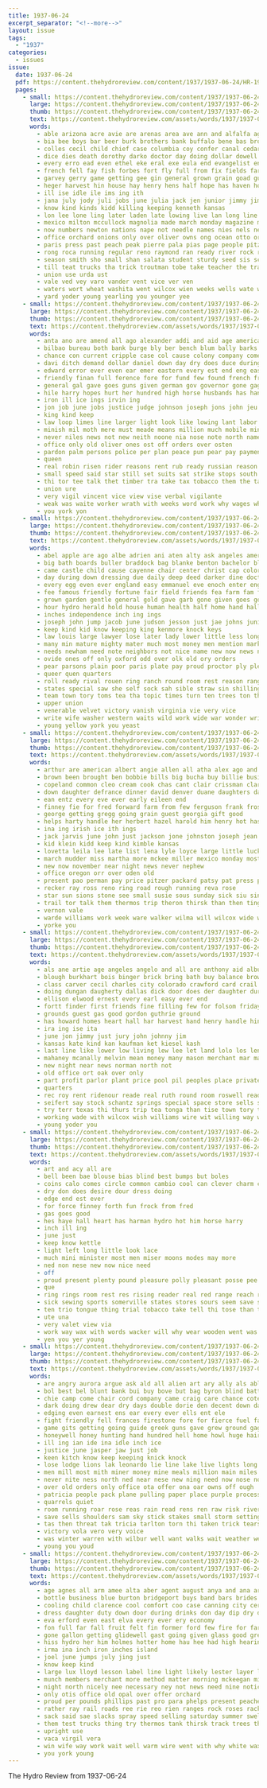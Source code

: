 ```yaml
---
title: 1937-06-24
excerpt_separator: "<!--more-->"
layout: issue
tags:
  - "1937"
categories:
  - issues
issue:
  date: 1937-06-24
  pdf: https://content.thehydroreview.com/content/1937/1937-06-24/HR-1937-06-24.pdf
  pages:
    - small: https://content.thehydroreview.com/content/1937/1937-06-24/small/HR-1937-06-24-01.jpg
      large: https://content.thehydroreview.com/content/1937/1937-06-24/large/HR-1937-06-24-01.jpg
      thumb: https://content.thehydroreview.com/content/1937/1937-06-24/thumbnails/HR-1937-06-24-01.jpg
      text: https://content.thehydroreview.com/assets/words/1937/1937-06-24/HR-1937-06-24-01.txt
      words:
        - able arizona acre avie are arenas area ave ann and alfalfa agent acres asa ana albert america american ari allen august archie ames all ako army anil
        - bia bee boys bar beer burk brothers bank buffalo bene bas brought barber brother bible bese but blanche bake bonus body bel best barbara bruckart bran binger business bere bance bead bouche bet began bethel bae been ber brick blaine bays bennett both big better begun boy beach back burkhart beth baby bowens broad betty bees bey
        - colles cecil child chief case columbia coy confer canal cedar craig came cay crete childs cobb cases cousin county colony credit cash collier cave car calvert comes cost cyril chronic crosby cat crais comp cole cordell course city carruth cores chair col cage christian class care cherry college church
        - dice dies death dorothy darko doctor day doing dollar dowell dam during deming dally dad daughters desire della dent days dress davidson down daughter dieter director does
        - every erro ead even ethel eke eral exe eula end evangelist ence edge early elisabeth ether eldred ever emery
        - french fell fay fish forbes fort fly full from fix fields farms frost first friends friday found farmer fruit far figures farm foot fae few fun fee fall floyd for furnish free
        - garvey gerry game getting gee gin general grown grain goad guy gill gilg george golden good gan grell georgia guess gish gov graff glidewell goldfield going given grassi
        - heger harvest hin house hay henry hens half hope has haven hoon hen hunt hoppers hurry hair hand henke hart her hea hydro hands hol hatfield heads health holding herndon hundred had hubert high hold hour har hot humes hurt hafer held hulls home how hardware
        - ill ise idle ile ims ing ith
        - jana july jody juli jobs june julia jack jen junior jimmy jim jang just
        - know kind kinds kidd killing keeping kenneth kansas
        - lon lee lone ling later laden late lowing live lan long line leedy leona large latin land look list light lat lou lois lake lime league left like longer lottie last less linge lew lor legion lees letter
        - mexico milton mccullock magnolia made march monday magazine moy mix mun mex mae masoner marvin matas mules matter miss middle more morning mean minister much many mil mabe may miles match men mews mary mee miller mere maid mile moody most mast
        - now numbers newton nations nape not needle names nies nels new nelle nee necessary near noel north never niece news nims night nathan
        - office orchard onions only over oliver owns ong ocean otto oregon old onda
        - paris press past peach peak pierre pala pias page people pitzer price person power pera precious public pounds pearl pauls place pack plant peoples pon panes paper pete part pay por pues post peed pet pin
        - rong roca running regular reno raymond ran ready river rock rine rie romney rush racer rain rom rear rushing room real reavy roof reall rye reach reap rocky
        - season smith sho small shan salata student sturdy seed sis school seen stormy sai saturday sees short said story shaw station set standing sleep sar sigh stork still send samuel sad stockton sack stay session see she sidney ser sell seon show shae spies size surrett service save steele shoe sea sole second sons simmons september sites store sic seat son standard sister sap seems south soe seu sunday sak smiling search state stream swift
        - till teat trucks tha trick troutman tobe take teacher the trailer times thee trees towns than tai them tom toms tee tin taken teas teen thomason threat tae ten tra taylo tailor town taman try toward thomas texas train tie
        - union use urda ust
        - vale ved vey varo vander vent vice ver ven
        - waters wort wheat washita went wilcox wien weeks wells wate william wallis willie week world war with willis wil well win weatherford wes want williams wan working will weather washington wiles why weekly wait wat was while watch way wie work white
        - yard yoder young yearling you younger yee
    - small: https://content.thehydroreview.com/content/1937/1937-06-24/small/HR-1937-06-24-02.jpg
      large: https://content.thehydroreview.com/content/1937/1937-06-24/large/HR-1937-06-24-02.jpg
      thumb: https://content.thehydroreview.com/content/1937/1937-06-24/thumbnails/HR-1937-06-24-02.jpg
      text: https://content.thehydroreview.com/assets/words/1937/1937-06-24/HR-1937-06-24-02.txt
      words:
        - anta ano are amend all ago alexander addi and aid age america anthony ary art ask able
        - bilbao bureau both bank burge bly ber bench blum bally barks balls brooks bunch boom branch beach billion bring but business bers bea border broad bees belle brought bottom belong boat bills been burgess bruckart byrnes banish better begin band bitter break big bracket blow basque board belt bill buckle
        - chance con current cripple case col cause colony company comes congress champion citizen courage course carolina count cordoba cobb care courts colle chief city character coast can cost carry close corpora come cham chamber contin charles chum court cleveland call counsel cam certain cal cher corner cases came
        - davi ditch demand dollar daniel down day dry does duce during danger davey dan dence dues dress dom doing death dito deal dent dul due
        - edward error ever even ear emer eastern every est end eng east easy else
        - friendly finan full ference fore for fund few found french france front first from fiscal fish florida force franco folds free francisco fam far farley fig frances fail fara former fall foot friends favor farm
        - general gal gave goes guns given german gov governor gone gag ger gather girdler germany gress garrison good gen going
        - hile harry hopes hurt her hundred high horse husbands has hand head hollywood holmes how helps hydro heart house himsel half hou had hold hopkins him heard heinkel holes hoo held
        - iron ill ice ings irvin ing
        - jon job june jobs justice judge johnson joseph jons john jeu jee
        - king kind keep
        - law loop limes line larger light look like lowing lant labor little lan lloyd life lewis last laws legal low lately long latter lot lawyer letter large land lady lege living loyal london list later leaders learned lions late
        - minish mil moth mere must meade means million much mobile mine man may monroe members manner minister mines most mile mule masters merit mail monica miles min mark mcgrady mos more michail many mills main made matter maybe mates men money meas mich moral mayor
        - never niles news not new neith noone nia nose note north names nation necessary noun nor now near nati name
        - office only old oliver ones ost off orders over osten
        - pardon palm persons police per plan peace pun pear pay payment picket press plain plants pro president power public people person paper poor parcel pace point plant policy ply present pose plenty piece pick patient piles patent part pleas perkins powers petite pinch picking
        - queen
        - real robin risen rider reasons rent rub ready russian reason reach rather race ring radio red rebel romance rea rolls round raw rob royal roose rate rol roosevelt
        - small speed said star still set suits sat strike stops south short susan sage special spell strong shields say secret share she session sult safe square sessions seen signs sal solid seek see surface son speak sole selves snow states seven stress self seal step save seem staff springs starts side state sides sons shed six strife spring straw spanish stand sen southern summer service such strange steel
        - thi tor tee talk thet timber tra take tax tobacco them the taste then tail taft ties tater taken try than takes ten too turn toward thing
        - union ure
        - very vigil vincent vice view vise verbal vigilante
        - weak was waite worker wrath with weeks word work why wages while way wall words warning willing worst wit week wife waste well william winter western wendell works washington world woods white weather will
        - you york yon
    - small: https://content.thehydroreview.com/content/1937/1937-06-24/small/HR-1937-06-24-03.jpg
      large: https://content.thehydroreview.com/content/1937/1937-06-24/large/HR-1937-06-24-03.jpg
      thumb: https://content.thehydroreview.com/content/1937/1937-06-24/thumbnails/HR-1937-06-24-03.jpg
      text: https://content.thehydroreview.com/assets/words/1937/1937-06-24/HR-1937-06-24-03.txt
      words:
        - abel apple are ago albe adrien ani aten alty ask angeles american age able ath all acre and abraham alma arts
        - big bath boards buller braddock bag blanke benton bachelor blue both body best beans been bring bells base bread bond butter begin birth blessing bare brother burns blazer back bull beam book brown brought bidding black but baer boat blown bridge burgess bears
        - came castle child cause cayenne chair center christ cap colorado can char coins change chinery chap col cool come corral check county circle cau certain custer companion cover count call chapel corn coats con cargo cen cases chancellor case cambridge common college captain crow christian cam council chess cake cann city contri
        - day during down dressing due daily deep deed darker dine doctor deal days done degree does dough doing dear double duck
        - every egg even ever england easy emmanuel eve enoch enter engineer excellent ean
        - fee famous friendly fortune fair field friends fea farm fam fail forth fees first fuel firm fall farmer fresh fields for fire full furnish fine front french forest fallen flock favorite frost found far few from faith fairly
        - grown garden gentle general gold gave garb gone given goes good george gift grams gat going genesis gen glad getting green
        - hour hydro herald hold house human health half home hand halls holy held harvard her hope harold head had him hes hens has hair hath horse how hansell hill homes humble hartford hole honor hall hence high
        - inches independence inch ing ings
        - joseph john jump jacob june judson jesson just jae johns junior january jaw
        - keep kind kid know keeping king kenmore knock keys
        - law louis large lawyer lose later lady lower little less longer life lis lunch long lands left lent lake leather lace loy love los london lea last lundquist laws loud like livingstone lies lesson land lions larger lot leo let lookout
        - many min mature mighty mater much most money men mention mark magny mals moody margaret more moral means mae matter mix master miss marie mer may middle moment milk must made martin merly market members mountain morning man maule
        - needs newham need note neighbors not nice name new now news never near noy noble nation negro newtown night noah nance
        - ovide ones off only oxford odd over olk old ory orders
        - pear parsons plain poor paris plate pay proud proctor ply pleasure pad par purchase persons per pop pride patch proper profit pulling promise part process pro pretty pull pos past precious post polite pass pippin plants people pale place
        - queer quen quarters
        - roll ready rival rouen ring ranch round room rest reason range record risk raiser river rod rocky roman rope rickets ran radio ries rail road rolls rugger rather robertson rays
        - states special saw she self sock sah sible straw sin shilling still senior solid student story sow salva set suits string stranger sane salt sunday ship station shape silver senator saint sailors shown save state stack sum send search session seat streets stands stamp second sun sand space sor selwyn sports speak summer saturday sugar stamps small see stand stern salad sunshine sewing silence sons store start square study salvage sank silk seems seek sup such service sport spring storm seen said staff soy sion sir speaker stiff soon sees
        - team town tory toms tea tha topic times turn ten trees ton thomas tar than tin ting them tow trinity ture taylor tie telemaque tell terri thing ties tures then tain too title taken trick treasure top tennis take the tribe talk
        - upper union
        - venerable velvet victory vanish virginia vie very vice
        - write wife washer western waits wild work wide war wonder writer word wish weak with warm wat world washington winter waste went weight wise will words way west wear worms worn week want water while worth was wait well woy walker white
        - young yellow york you yeast
    - small: https://content.thehydroreview.com/content/1937/1937-06-24/small/HR-1937-06-24-04.jpg
      large: https://content.thehydroreview.com/content/1937/1937-06-24/large/HR-1937-06-24-04.jpg
      thumb: https://content.thehydroreview.com/content/1937/1937-06-24/thumbnails/HR-1937-06-24-04.jpg
      text: https://content.thehydroreview.com/assets/words/1937/1937-06-24/HR-1937-06-24-04.txt
      words:
        - arthur are american albert angie allen all atha alex ago and angle
        - brown been brought ben bobbie bills big bucha buy billie business bottles butter bless but back bring bobby book buchanan brother boschert
        - copeland common cleo cream cook chas cant clair crissman clarence colorado cool city cake cop can cordell come corpus comfort came caddo company crock christi county carolyn coll
        - down daughter defrance dinner david denver duane daughters days day done davis
        - ean entz every eve ever early eileen end
        - finney fie for fred forward farm from few ferguson frank frost fam force fail fort
        - george getting gregg going grain guest georgia gift good
        - helps harty handle her herbert hazel harold him henry hot has herndon hopewell hon hail hydro hawk hills hawkins how home humphrey
        - ina ing irish ice ith ings
        - jack jarvis june john just jackson jone johnston joseph jean
        - kid klein kidd keep kind kimble kansas
        - lovetta leila lee late list lena lyle loyce large little luck lin laa last loughlin love lemon lor lasley left
        - march mudder miss martha more mckee miller mexico monday most milo mountain merry matter must melvin metzer morning mansfield mary
        - new now november near night news never nephew
        - office oregon orr over oden old
        - present pao perman pay price pitzer packard patsy pat press per pop pretty pie past potter post
        - recker ray ross reno ring road rough running reva rose
        - star sun sions stone see small susie sous sunday sick siu sin shirts strong special super stove smalley saturday son slemp say sandle springs second skaggs spies store sanders she sugar strickland service sister still
        - trail tor talk them thermos trip theron thirsk than then ting tharp tucker texas texola tim ted too teat the
        - vernon vale
        - warde williams work week ware walker wilma will wilcox wide william wyatt with weeks want weatherford wakley well weather walter worth was while why water woodrow went wheat
        - yorke you
    - small: https://content.thehydroreview.com/content/1937/1937-06-24/small/HR-1937-06-24-05.jpg
      large: https://content.thehydroreview.com/content/1937/1937-06-24/large/HR-1937-06-24-05.jpg
      thumb: https://content.thehydroreview.com/content/1937/1937-06-24/thumbnails/HR-1937-06-24-05.jpg
      text: https://content.thehydroreview.com/assets/words/1937/1937-06-24/HR-1937-06-24-05.txt
      words:
        - als ane artie age angeles angelo and all are anthony aid albuquerque ash
        - blough burkhart bois binger brick bring bath buy balance browne bill brown back beat bank bou better been business bigger burban best bet beer brother
        - class carver cecil charles city colorado crawford card crail camp carolyn clinton coffee came come close cry cost cen chance can cash
        - doing dungan daugherty dallas dick door does der daughter during diego days dar day dress dollar
        - ellison elwood ernest every earl easy ever end
        - fortt finder first friends fine filling few for folsom friday field full from farm fill
        - grounds guest gas good gordon guthrie ground
        - has howard homes heart hall har harvest hand henry handle hinton henke heres hurt house hold had hard her hicks half harold hence hydro
        - ira ing ise ita
        - june jon jimmy just jury john johnny jim
        - kansas kate kind kan kaufman ket kiesel kash
        - last line like lower low living lew lee let land lolo los lena live lassiter late left leonard
        - mahaney mcanally melvin mean money many mason merchant mar man moi more mil mckeegan marie miss model
        - new night near news norman north not
        - old office ort oak over only
        - part profit parlor plant price pool pil peoples place private per public people pay post
        - quarters
        - rec roy rent ridenour reade real ruth round room roswell ready ran rage res rang
        - seifert say stock schantz springs special space store sells summer smith selling sale southern sunday station smaller standard son sell salon surgeon stange sturgill saturday steele san
        - try terr texas thi thurs trip tea tonga than tise town tory take the
        - working wade with wilcox wish williams wire wit willing way week williamson word went work wil west wells waste was weatherford will write wear
        - young yoder you
    - small: https://content.thehydroreview.com/content/1937/1937-06-24/small/HR-1937-06-24-06.jpg
      large: https://content.thehydroreview.com/content/1937/1937-06-24/large/HR-1937-06-24-06.jpg
      thumb: https://content.thehydroreview.com/content/1937/1937-06-24/thumbnails/HR-1937-06-24-06.jpg
      text: https://content.thehydroreview.com/assets/words/1937/1937-06-24/HR-1937-06-24-06.txt
      words:
        - art and acy all are
        - bell been bae blouse bias blind best bumps but boles
        - coins calo comes circle common cambio cool can clever charm cor come chic corral center chew change cin
        - dry don does desire dour dress doing
        - edge end est ever
        - for force finney forth fun frock from fred
        - gas goes good
        - hes haye hall heart has harman hydro hot him horse harry
        - inch ill ing
        - june just
        - keep know kettle
        - light left long little look lace
        - much mini minister most men miser moons modes may more
        - ned non nese new now nice need
        - off
        - proud present plenty pound pleasure polly pleasant posse pee person peko price pique
        - que
        - ring rings room rest res rising reader real red range reach rain
        - sick sewing sports somerville states stores sours seem save song service send size summer sloan step spells shown seer sear sacra sue simple salts smiling suh slicker smart say smooth stamp stuck
        - ten trio tongue thing trial tobacco take tell thi tose than them the tey tous tame
        - ute una
        - very valet view via
        - work way wax with words wacker will why wear wooden went was withers weather
        - yen you yer young
    - small: https://content.thehydroreview.com/content/1937/1937-06-24/small/HR-1937-06-24-07.jpg
      large: https://content.thehydroreview.com/content/1937/1937-06-24/large/HR-1937-06-24-07.jpg
      thumb: https://content.thehydroreview.com/content/1937/1937-06-24/thumbnails/HR-1937-06-24-07.jpg
      text: https://content.thehydroreview.com/assets/words/1937/1937-06-24/HR-1937-06-24-07.txt
      words:
        - are angry aurora argue ask ald all alien art ary ally als able and awa
        - bol best bel blunt bank bui buy bove but bag byron blind battle bet bitterly brought bay beat break back bold bey big ber boots been busi began better brilliant born black bar bud bring bele
        - chie camp come chair cord company came craig care chance cote chart cap cant change cost chi cabin cords chateau charity cummings cold clear car cleveland can crew
        - dark doing drew dear dry days double dorie den decent down day dat dunno don dows door deep dog daughter during dent
        - edging even earnest ens ear every ever ells ent ele
        - fight friendly fell frances firestone fore for fierce fuel face fee fair from fire first few fury felt force field fess fought fellow fort fortune filling fellows flight flash friends fig fall feller
        - game gits getting going guide greek guns gave grew ground gage guess gum good
        - honeywell honey hunting hand hundred hell home howl huge hair him had hes hydro heavens hot hang hun hed high house heard hour hike her how has head host hold hard hee
        - ill ing ian ide ina idle inch ice
        - justice june jasper jaw just job
        - keen kitch know keep keeping knick knock
        - lose lodge lions lak leonardo lie line lake live lights long labor lupe living life luck laughing large let last less longer like lovett light lay
        - men mill most mith miner money mine meals million main miles mission much meri mees many morale mowery man morning must moon more
        - never nite ness north ned near nese new ning need now nose not
        - over old orders only office ota offer ona oar owns off ough
        - patricia people pack plane pulling paper place purple process parkes ponder por part plenty plain pull pledge pany plan police price pon point patric pines power pitch purse parke poleon pat pay
        - quarrels quiet
        - room running roar rose reas rain read rens ren raw risk river record run ring ready rock rai res rei rush red ran rest remark
        - save sells shoulders sam sky stick stakes small storm setting seven sia sharp shore say sem still stay sal snow spin said send sank see sir she service smi sell stormy shall stake shams surface standing speed seen strode stove stand space shaw sun southern sand supp station show stones start south straight sar sed store square saw six silver sick sleep side stone set ship
        - tas then threat tak tricia tarlton torn thi taken trick tears times trip track the telling trout than talk them till tail too terrible taunt tonic toay tomer toan thousand toward thor ties tise try ted turns tat take
        - victory vola vero very voice
        - was winter warren with wilbur well want walks wait weather weeks way went win work word wall will war wave william wellington worth worn warrens why while wood wide wage windows white
        - young you youd
    - small: https://content.thehydroreview.com/content/1937/1937-06-24/small/HR-1937-06-24-08.jpg
      large: https://content.thehydroreview.com/content/1937/1937-06-24/large/HR-1937-06-24-08.jpg
      thumb: https://content.thehydroreview.com/content/1937/1937-06-24/thumbnails/HR-1937-06-24-08.jpg
      text: https://content.thehydroreview.com/assets/words/1937/1937-06-24/HR-1937-06-24-08.txt
      words:
        - age agnes all arm amee alta aber agent august anya and ana are ave
        - bottle business blue burton bridgeport buys band bars brides barnes beat bank best been bottom beam back but bottles bring born buy brought big
        - cooling child clarence cool comfort coo case canning city certain cork crown crissman close car cluster cubit came cost company cage cand church caddo cream clock choice carry college can cold come centurion cam call county
        - dress daughter duty down door during drinks don day dip dry dark death doctor days due does
        - eva erford even east elva every ever ery economy
        - fon full far fall fruit felt fin former ford few fire for farewell field farris first fail flower friday fost fresh from
        - gone gallon getting glidewell gast going given glass good grey game green gay gas gene
        - hiss hydro her him holmes hotter home hau hee had high hearing has honey henke how half hurt head hire hot
        - irma ina inch iron inches island
        - joel june jumps july jing just
        - know keep kind
        - large lux lloyd lesson label line light likely lester layer left lucile leghorn lynn last lower latter lansdowne lighter land like long let liberal lemon low ledger
        - munch members merchant more method matter morning mckeegan miss maybe many mer money mcpheters mere most made minister mae maran moy may mies men martha merly market much man mis mcanally must
        - night north nicely nee necessary ney not news need nine notice note never now new
        - only otis office old opal over offer orchard
        - proud per pounds phillips past pro para phelps present peaches place pastor pour pair pint pretty price peter park page peach pass paper power patient people pleasant point plain piece pitzer
        - rather ray rail roads ree rie reo rien ranges rock roses rack
        - sack said sae slacks spray speed selling saturday summer swell sum shows she sei sale supply stover springs sample story stake such space stiff sharon sales stick shead stand shirts seem score side sick see soap stove service simple sleep sugar store solid son sunday special say safe sides
        - them test trucks thing try thermos tank thirsk track trees thet tucker train ten town towns taylor than top tell talk then tea trip the
        - upright use
        - vaca virgil vera
        - win wife way work wait well warm wire went with why white wax wate water wisdom wedding weather window was washington wey waller word will
        - you york young
---
```


The Hydro Review from 1937-06-24

<!--more-->

